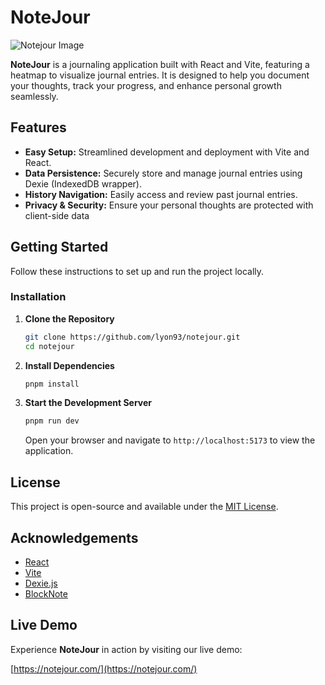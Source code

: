 # NoteJour
![Notejour Image](https://notejour.com/og_notejour.webp)

**NoteJour** is a journaling application built with React and Vite, featuring a heatmap to visualize journal entries. It is designed to help you document your thoughts, track your progress, and enhance personal growth seamlessly.

## Features

- **Easy Setup:** Streamlined development and deployment with Vite and React.
- **Data Persistence:** Securely store and manage journal entries using Dexie (IndexedDB wrapper).
- **History Navigation:** Easily access and review past journal entries.
- **Privacy & Security:** Ensure your personal thoughts are protected with client-side data 

## Getting Started

Follow these instructions to set up and run the project locally.



### Installation

1. **Clone the Repository**

   ```bash
   git clone https://github.com/lyon93/notejour.git
   cd notejour
   ```

2. **Install Dependencies**

   ```bash
   pnpm install
   ```

3. **Start the Development Server**

   ```bash
   pnpm run dev
   ```

   Open your browser and navigate to `http://localhost:5173` to view the application.





## License

This project is open-source and available under the [MIT License](LICENSE).

## Acknowledgements

- [React](https://reactjs.org/)
- [Vite](https://vitejs.dev/)
- [Dexie.js](https://dexie.org/)
- [BlockNote](https://www.blocknotejs.org/)

## Live Demo

Experience **NoteJour** in action by visiting our live demo:

[https://notejour.com/](https://notejour.com/)
